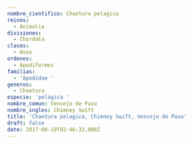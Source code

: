 ```yaml
---
nombre_cientifico: Chaetura pelagica
reinos:
  - Animalia
divisiones:
  - Chordata
clases:
  - Aves
ordenes:
  - Apodiformes
familias:
  - 'Apodidae '
generos:
  - Chaetura
especie: 'pelagica '
nombre_comun: Vencejo de Paso
nombre_ingles: Chimney Swift
title: 'Chaetura pelagica, Chimney Swift, Vencejo de Paso'
draft: false
date: 2017-08-19T02:46:32.000Z
---
```


